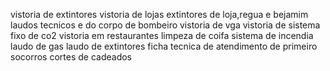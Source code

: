 vistoria de extintores 
vistoria de lojas extintores de loja,regua e bejamim laudos tecnicos e do corpo de bombeiro 
vistoria de vga
vistoria de sistema fixo de co2
vistoria em restaurantes limpeza de coifa sistema de incendia laudo de gas laudo de extintores 
ficha tecnica de atendimento de primeiro socorros 
cortes de cadeados 
